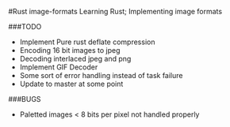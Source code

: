 #Rust image-formats
Learning Rust; Implementing image formats

###TODO
+ Implement Pure rust deflate compression
+ Encoding 16 bit images to jpeg
+ Decoding interlaced jpeg and png
+ Implement GIF Decoder
+ Some sort of error handling instead of task failure
+ Update to master at some point

###BUGS
+ Paletted images < 8 bits per pixel not handled properly

